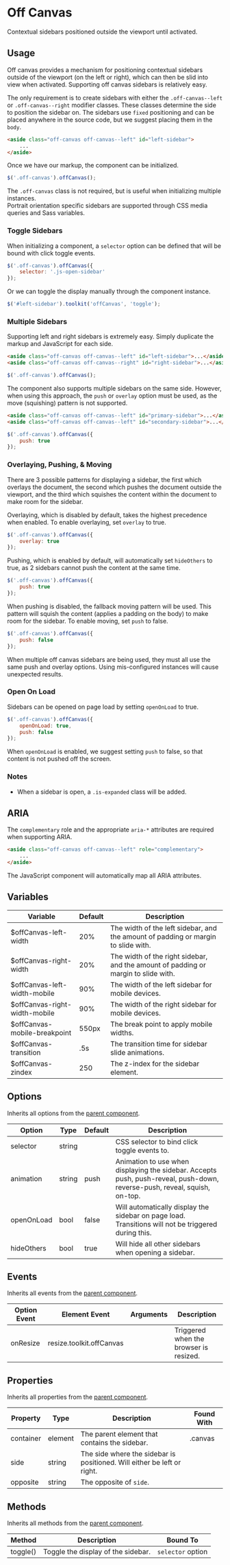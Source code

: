 # Off Canvas #

Contextual sidebars positioned outside the viewport until activated.

## Usage ##

Off canvas provides a mechanism for positioning contextual sidebars outside of the viewport (on the left or right),
which can then be slid into view when activated. Supporting off canvas sidebars is relatively easy.

The only requirement is to create sidebars with either the `.off-canvas--left` or `.off-canvas--right`
modifier classes. These classes determine the side to position the sidebar on. The sidebars use `fixed`
positioning and can be placed anywhere in the source code, but we suggest placing them in the `body`.

```html
<aside class="off-canvas off-canvas--left" id="left-sidebar">
    ...
</aside>
```

Once we have our markup, the component can be initialized.

```javascript
$('.off-canvas').offCanvas();
```

<div class="notice is-info">
    The <code>.off-canvas</code> class is not required, but is useful when initializing multiple instances.
</div>

<div class="notice is-info">
    Portrait orientation specific sidebars are supported through CSS media queries and Sass variables.
</div>

### Toggle Sidebars ###

When initializing a component, a `selector` option can be defined that will be bound with click toggle events.

```javascript
$('.off-canvas').offCanvas({
    selector: '.js-open-sidebar'
});
```

Or we can toggle the display manually through the component instance.

```javascript
$('#left-sidebar').toolkit('offCanvas', 'toggle');
```

### Multiple Sidebars ###

Supporting left and right sidebars is extremely easy. Simply duplicate the markup and JavaScript
for each side.

```html
<aside class="off-canvas off-canvas--left" id="left-sidebar">...</aside>
<aside class="off-canvas off-canvas--right" id="right-sidebar">...</aside>
```

```javascript
$('.off-canvas').offCanvas();
```

The component also supports multiple sidebars on the same side. However, when using this approach,
the `push` or `overlay` option must be used, as the move (squishing) pattern is not supported.

```html
<aside class="off-canvas off-canvas--left" id="primary-sidebar">...</aside>
<aside class="off-canvas off-canvas--left" id="secondary-sidebar">...</aside>
```

```javascript
$('.off-canvas').offCanvas({
    push: true
});
```

### Overlaying, Pushing, & Moving ###

There are 3 possible patterns for displaying a sidebar, the first which overlays the document,
the second which pushes the document outside the viewport, and the third which squishes the content
within the document to make room for the sidebar.

Overlaying, which is disabled by default, takes the highest precedence when enabled.
To enable overlaying, set `overlay` to true.

```javascript
$('.off-canvas').offCanvas({
    overlay: true
});
```

Pushing, which is enabled by default, will automatically set `hideOthers` to true, as 2 sidebars
cannot push the content at the same time.

```javascript
$('.off-canvas').offCanvas({
    push: true
});
```

When pushing is disabled, the fallback moving pattern will be used. This pattern will squish the
content (applies a padding on the body) to make room for the sidebar. To enable moving,
set `push` to false.

```javascript
$('.off-canvas').offCanvas({
    push: false
});
```

<div class="notice is-warning">
    When multiple off canvas sidebars are being used, they must all use the same push and overlay options.
    Using mis-configured instances will cause unexpected results.
</div>

### Open On Load ###

Sidebars can be opened on page load by setting `openOnLoad` to true.

```javascript
$('.off-canvas').offCanvas({
    openOnLoad: true,
    push: false
});
```

<div class="notice is-error">
    When <code>openOnLoad</code> is enabled, we suggest setting <code>push</code> to false,
    so that content is not pushed off the screen.
</div>

### Notes ###

* When a sidebar is open, a `.is-expanded` class will be added.

## ARIA ##

The `complementary` role and the appropriate `aria-*` attributes are required when supporting ARIA.

```html
<aside class="off-canvas off-canvas--left" role="complementary">
    ...
</aside>
```

<div class="notice is-info">
    The JavaScript component will automatically map all ARIA attributes.
</div>

## Variables ##

<table class="table is-striped data-table">
    <thead>
        <tr>
            <th>Variable</th>
            <th>Default</th>
            <th>Description</th>
        </tr>
    </thead>
    <tbody>
        <tr>
            <td>$offCanvas-left-width</td>
            <td>20%</td>
            <td>The width of the left sidebar, and the amount of padding or margin to slide with.</td>
        </tr>
        <tr>
            <td>$offCanvas-right-width</td>
            <td>20%</td>
            <td>The width of the right sidebar, and the amount of padding or margin to slide with.</td>
        </tr>
        <tr>
            <td>$offCanvas-left-width-mobile</td>
            <td>90%</td>
            <td>The width of the left sidebar for mobile devices.</td>
        </tr>
        <tr>
            <td>$offCanvas-right-width-mobile</td>
            <td>90%</td>
            <td>The width of the right sidebar for mobile devices.</td>
        </tr>
        <tr>
            <td>$offCanvas-mobile-breakpoint</td>
            <td>550px</td>
            <td>The break point to apply mobile widths.</td>
        </tr>
        <tr>
            <td>$offCanvas-transition</td>
            <td>.5s</td>
            <td>The transition time for sidebar slide animations.</td>
        </tr>
        <tr>
            <td>$offCanvas-zindex</td>
            <td>250</td>
            <td>The z-index for the sidebar element.</td>
        </tr>
    </tbody>
</table>

## Options ##

Inherits all options from the [parent component](../development/js.md#options).

<table class="table is-striped data-table">
    <thead>
        <tr>
            <th>Option</th>
            <th>Type</th>
            <th>Default</th>
            <th>Description</th>
        </tr>
    </thead>
    <tbody>
        <tr>
            <td>selector</td>
            <td>string</td>
            <td></td>
            <td>CSS selector to bind click toggle events to.</td>
        </tr>
        <tr>
            <td>animation</td>
            <td>string</td>
            <td>push</td>
            <td>
                Animation to use when displaying the sidebar.
                Accepts push, push-reveal, push-down, reverse-push, reveal, squish, on-top.
            </td>
        </tr>
        <tr>
            <td>openOnLoad</td>
            <td>bool</td>
            <td>false</td>
            <td>
                Will automatically display the sidebar on page load.
                Transitions will not be triggered during this.
            </td>
        </tr>
        <tr>
            <td>hideOthers</td>
            <td>bool</td>
            <td>true</td>
            <td>Will hide all other sidebars when opening a sidebar.</td>
        </tr>
    </tbody>
</table>

## Events ##

Inherits all events from the [parent component](../development/js.md#events).

<table class="table is-striped data-table">
    <thead>
        <tr>
            <th>Option Event</th>
            <th>Element Event</td>
            <th>Arguments</th>
            <th>Description</th>
        </tr>
    </thead>
    <tbody>
        <tr>
            <td>onResize</td>
            <td>resize.toolkit.offCanvas</td>
            <td></td>
            <td>Triggered when the browser is resized.</td>
        </tr>
    </tbody>
</table>

## Properties ##

Inherits all properties from the [parent component](../development/js.md#properties).

<table class="table is-striped data-table">
    <thead>
        <tr>
            <th>Property</th>
            <th>Type</th>
            <th>Description</th>
            <th>Found With</th>
        </tr>
    </thead>
    <tbody>
        <tr>
            <td>container</td>
            <td>element</td>
            <td>The parent element that contains the sidebar.</td>
            <td>.canvas</td>
        </tr>
        <tr>
            <td>side</td>
            <td>string</td>
            <td>The side where the sidebar is positioned. Will either be left or right.</td>
            <td></td>
        </tr>
        <tr>
            <td>opposite</td>
            <td>string</td>
            <td>The opposite of <code>side</code>.</td>
            <td></td>
        </tr>
    </tbody>
</table>

## Methods ##

Inherits all methods from the [parent component](../development/js.md#methods).

<table class="table is-striped data-table">
    <thead>
        <tr>
            <th>Method</th>
            <th>Description</th>
            <th>Bound To</th>
        </tr>
    </thead>
    <tbody>
        <tr>
            <td>toggle()</td>
            <td>Toggle the display of the sidebar.</td>
            <td><code>selector</code> option</td>
        </tr>
    </tbody>
</table>
